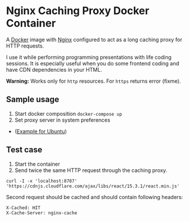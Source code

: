 # Nginx Caching Proxy Docker Container

A [Docker](https://www.docker.com) image with [Nginx](https://www.nginx.com) configured to act as a long caching proxy for HTTP requests.

I use it while performing programming presentations with life coding sessions. It is especially useful when you do some frontend coding and have CDN dependencies in your HTML.

**Warning:** Works only for `http` resources. For `https` returns error (fixme).


## Sample usage

1. Start docker composition `docker-compose up`
2. Set proxy server in system preferences
  - ([Example for Ubuntu](https://help.ubuntu.com/stable/ubuntu-help/net-proxy.html))

## Test case

1. Start the container
2. Send twice the same HTTP request through the caching proxy.
```
curl -I -x 'localhost:8787' 'https://cdnjs.cloudflare.com/ajax/libs/react/15.3.1/react.min.js'
```
Second request should be cached and should contain following headers:
```
X-Cached: HIT
X-Cache-Server: nginx-cache
```
